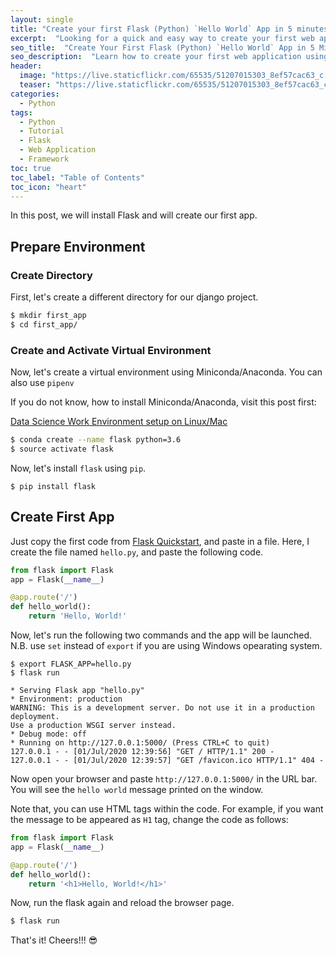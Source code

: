 ```yaml
---
layout: single
title: "Create your first Flask (Python) `Hello World` App in 5 minutes"
excerpt:  "Looking for a quick and easy way to create your first web application using Flask? This beginner-friendly tutorial will guide you through the process of building a simple `Hello World` app in just 5 minutes! You'll learn the basic concepts of Flask, how to set up your development environment, and how to run and test your new app."
seo_title:  "Create Your First Flask (Python) `Hello World` App in 5 Minutes"
seo_description:  "Learn how to create your first web application using Flask in just 5 minutes! This step-by-step tutorial will guide you through the process of building a simple `Hello World` app. Perfect for beginners, you'll learn the basics of Flask, setting up your development environment, running and testing your app, and more. Start building your own Flask app today!"
header:
  image: "https://live.staticflickr.com/65535/51207015303_8ef57cac63_c.jpg"
  teaser: "https://live.staticflickr.com/65535/51207015303_8ef57cac63_c.jpg"
categories:
  - Python
tags:
  - Python
  - Tutorial
  - Flask
  - Web Application
  - Framework
toc: true
toc_label: "Table of Contents"
toc_icon: "heart"
---
```



In this post, we will install Flask and will create our first app.

## Prepare Environment
### Create Directory
First, let's create a different directory for our django project.

```bash
$ mkdir first_app
$ cd first_app/
```

### Create and Activate Virtual Environment
Now, let's create a virtual environment using Miniconda/Anaconda. You can also use `pipenv`

If you do not know, how to install Miniconda/Anaconda, visit this post first:

[Data Science Work Environment setup on Linux/Mac](https://shantoroy.com/data%20science/data-science-environment-python-r-julia/)


```bash
$ conda create --name flask python=3.6
$ source activate flask
```
Now, let's install `flask` using `pip`. 
```
$ pip install flask
```


## Create First App
Just copy the first code from [Flask Quickstart](https://flask.palletsprojects.com/en/1.1.x/quickstart/), and paste in a file. Here, I create the file named `hello.py`, and paste the following code.
```python
from flask import Flask
app = Flask(__name__)

@app.route('/')
def hello_world():
    return 'Hello, World!'
```
Now, let's run the following two commands and the app will be launched. N.B. use `set` instead of `export` if you are using Windows opearating system.
```
$ export FLASK_APP=hello.py
$ flask run

* Serving Flask app "hello.py"
* Environment: production
WARNING: This is a development server. Do not use it in a production deployment.
Use a production WSGI server instead.
* Debug mode: off
* Running on http://127.0.0.1:5000/ (Press CTRL+C to quit)
127.0.0.1 - - [01/Jul/2020 12:39:56] "GET / HTTP/1.1" 200 -
127.0.0.1 - - [01/Jul/2020 12:39:57] "GET /favicon.ico HTTP/1.1" 404 -
```


Now open your browser and paste `http://127.0.0.1:5000/` in the URL bar. You will see the `hello world` message printed on the window. 

Note that, you can use HTML tags within the code. For example, if you want the message to be appeared as `H1` tag, change the code as follows:

```python
from flask import Flask
app = Flask(__name__)

@app.route('/')
def hello_world():
    return '<h1>Hello, World!</h1>'
```

Now, run the flask again and reload the browser page.
```bash
$ flask run
```

That's it! Cheers!!! :sunglasses:






<!--stackedit_data:
eyJoaXN0b3J5IjpbNzk2MTM1NjU1LDEyNjQ3ODQwMzYsLTYzNj
kzNTU4OF19
-->